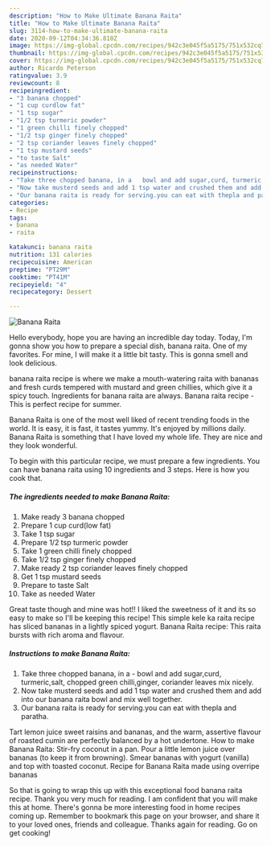 ```yaml
---
description: "How to Make Ultimate Banana Raita"
title: "How to Make Ultimate Banana Raita"
slug: 3114-how-to-make-ultimate-banana-raita
date: 2020-09-12T04:34:36.810Z
image: https://img-global.cpcdn.com/recipes/942c3e045f5a5175/751x532cq70/banana-raita-recipe-main-photo.jpg
thumbnail: https://img-global.cpcdn.com/recipes/942c3e045f5a5175/751x532cq70/banana-raita-recipe-main-photo.jpg
cover: https://img-global.cpcdn.com/recipes/942c3e045f5a5175/751x532cq70/banana-raita-recipe-main-photo.jpg
author: Ricardo Peterson
ratingvalue: 3.9
reviewcount: 8
recipeingredient:
- "3 banana chopped"
- "1 cup curdlow fat"
- "1 tsp sugar"
- "1/2 tsp turmeric powder"
- "1 green chilli finely chopped"
- "1/2 tsp ginger finely chopped"
- "2 tsp coriander leaves finely chopped"
- "1 tsp mustard seeds"
- "to taste Salt"
- "as needed Water"
recipeinstructions:
- "Take three chopped banana, in a   bowl and add sugar,curd, turmeric,salt, chopped green chilli,ginger, coriander leaves mix nicely."
- "Now take musterd seeds and add 1 tsp water and crushed them and add into our banana raita bowl and mix well together."
- "Our banana raita is ready for serving.you can eat with thepla and paratha."
categories:
- Recipe
tags:
- banana
- raita

katakunci: banana raita 
nutrition: 131 calories
recipecuisine: American
preptime: "PT29M"
cooktime: "PT41M"
recipeyield: "4"
recipecategory: Dessert

---
```



![Banana Raita](https://img-global.cpcdn.com/recipes/942c3e045f5a5175/751x532cq70/banana-raita-recipe-main-photo.jpg)

Hello everybody, hope you are having an incredible day today. Today, I'm gonna show you how to prepare a special dish, banana raita. One of my favorites. For mine, I will make it a little bit tasty. This is gonna smell and look delicious.

banana raita recipe is where we make a mouth-watering raita with bananas and fresh curds tempered with mustard and green chillies, which give it a spicy touch. Ingredients for banana raita are always. Banana raita recipe - This is perfect recipe for summer.

Banana Raita is one of the most well liked of recent trending foods in the world. It is easy, it is fast, it tastes yummy. It's enjoyed by millions daily. Banana Raita is something that I have loved my whole life. They are nice and they look wonderful.


To begin with this particular recipe, we must prepare a few ingredients. You can have banana raita using 10 ingredients and 3 steps. Here is how you cook that.

<!--inarticleads1-->

##### The ingredients needed to make Banana Raita:

1. Make ready 3 banana chopped
1. Prepare 1 cup curd(low fat)
1. Take 1 tsp sugar
1. Prepare 1/2 tsp turmeric powder
1. Take 1 green chilli finely chopped
1. Take 1/2 tsp ginger finely chopped
1. Make ready 2 tsp coriander leaves finely chopped
1. Get 1 tsp mustard seeds
1. Prepare to taste Salt
1. Take as needed Water


Great taste though and mine was hot!! I liked the sweetness of it and its so easy to make so I&#39;ll be keeping this recipe! This simple kele ka raita recipe has sliced bananas in a lightly spiced yogurt. Banana Raita recipe: This raita bursts with rich aroma and flavour. 

<!--inarticleads2-->

##### Instructions to make Banana Raita:

1. Take three chopped banana, in a  -  bowl and add sugar,curd, turmeric,salt, chopped green chilli,ginger, coriander leaves mix nicely.
1. Now take musterd seeds and add 1 tsp water and crushed them and add into our banana raita bowl and mix well together.
1. Our banana raita is ready for serving.you can eat with thepla and paratha.


Tart lemon juice sweet raisins and bananas, and the warm, assertive flavour of roasted cumin are perfectly balanced by a hot undertone. How to make Banana Raita: Stir-fry coconut in a pan. Pour a little lemon juice over bananas (to keep it from browning). Smear bananas with yogurt (vanilla) and top with toasted coconut. Recipe for Banana Raita made using overripe bananas 

So that is going to wrap this up with this exceptional food banana raita recipe. Thank you very much for reading. I am confident that you will make this at home. There's gonna be more interesting food in home recipes coming up. Remember to bookmark this page on your browser, and share it to your loved ones, friends and colleague. Thanks again for reading. Go on get cooking!
